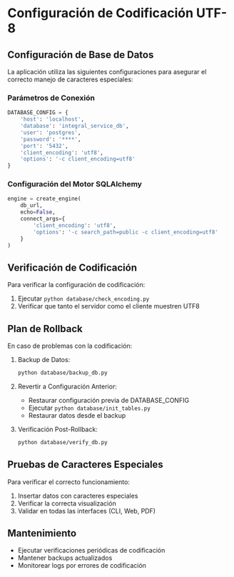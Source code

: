 # Configuración de Codificación UTF-8

## Configuración de Base de Datos

La aplicación utiliza las siguientes configuraciones para asegurar el correcto manejo de caracteres especiales:

### Parámetros de Conexión
```python
DATABASE_CONFIG = {
    'host': 'localhost',
    'database': 'integral_service_db',
    'user': 'postgres',
    'password': '****',
    'port': '5432',
    'client_encoding': 'utf8',
    'options': '-c client_encoding=utf8'
}
```

### Configuración del Motor SQLAlchemy
```python
engine = create_engine(
    db_url, 
    echo=False,
    connect_args={
        'client_encoding': 'utf8',
        'options': '-c search_path=public -c client_encoding=utf8'
    }
)
```

## Verificación de Codificación

Para verificar la configuración de codificación:
1. Ejecutar `python database/check_encoding.py`
2. Verificar que tanto el servidor como el cliente muestren UTF8

## Plan de Rollback

En caso de problemas con la codificación:

1. Backup de Datos:
   ```bash
   python database/backup_db.py
   ```

2. Revertir a Configuración Anterior:
   - Restaurar configuración previa de DATABASE_CONFIG
   - Ejecutar `python database/init_tables.py`
   - Restaurar datos desde el backup

3. Verificación Post-Rollback:
   ```bash
   python database/verify_db.py
   ```

## Pruebas de Caracteres Especiales

Para verificar el correcto funcionamiento:

1. Insertar datos con caracteres especiales
2. Verificar la correcta visualización
3. Validar en todas las interfaces (CLI, Web, PDF)

## Mantenimiento

- Ejecutar verificaciones periódicas de codificación
- Mantener backups actualizados
- Monitorear logs por errores de codificación
